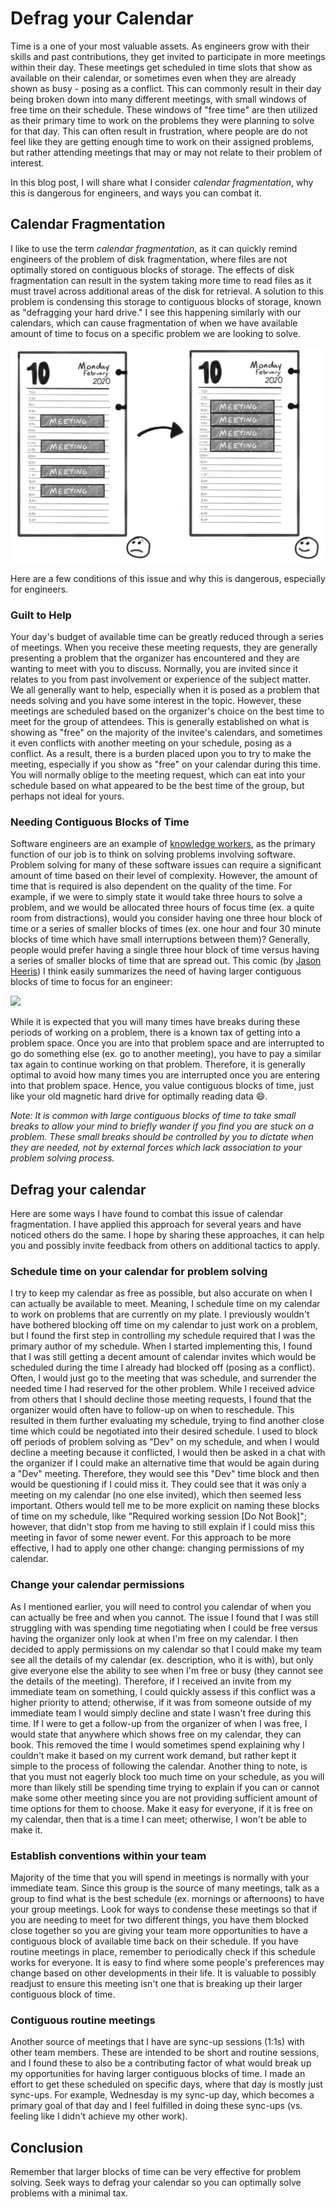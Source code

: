 # Defrag your Calendar


Time is a one of your most valuable assets. As engineers grow with their skills and past contributions, they get invited to participate in more meetings within their day. These meetings get scheduled in time slots that show as available on their calendar, or sometimes even when they are already shown as busy - posing as a conflict. This can commonly result in their day being broken down into many different meetings, with small windows of free time on their schedule. These windows of "free time" are then utilized as their primary time to work on the problems they were planning to solve for that day. This can often result in frustration, where people are do not feel like they are getting enough time to work on their assigned problems, but rather attending meetings that may or may not relate to their problem of interest.

In this blog post, I will share what I consider _calendar fragmentation_, why this is dangerous for engineers, and ways you can combat it.

## Calendar Fragmentation

I like to use the term _calendar fragmentation_, as it can quickly remind engineers of the problem of disk fragmentation, where files are not optimally stored on contiguous blocks of storage. The effects of disk fragmentation can result in the system taking more time to read files as it must travel across additional areas of the disk for retrieval. A solution to this problem is condensing this storage to contiguous blocks of storage, known as "defragging your hard drive." I see this happening similarly with our calendars, which can cause fragmentation of when we have available amount of time to focus on a specific problem we are looking to solve.

![Defrag your Calendar](defrag-calendar.png)

Here are a few conditions of this issue and why this is dangerous, especially for engineers.

### Guilt to Help

Your day's budget of available time can be greatly reduced through a series of meetings. When you receive these meeting requests, they are generally presenting a problem that the organizer has encountered and they are wanting to meet with you to discuss. Normally, you are invited since it relates to you from past involvement or experience of the subject matter. We all generally want to help, especially when it is posed as a problem that needs solving and you have some interest in the topic. However, these meetings are scheduled based on the organizer's choice on the best time to meet for the group of attendees. This is generally established on what is showing as "free" on the majority of the invitee's calendars, and sometimes it even conflicts with another meeting on your schedule, posing as a conflict. As a result, there is a burden placed upon you to try to make the meeting, especially if you show as "free" on your calendar during this time. You will normally oblige to the meeting request, which can eat into your schedule based on what appeared to be the best time of the group, but perhaps not ideal for yours.

### Needing Contiguous Blocks of Time

Software engineers are an example of [knowledge workers](https://en.wikipedia.org/wiki/Knowledge_worker), as the primary function of our job is to think on solving problems involving software. Problem solving for many of these software issues can require a significant amount of time based on their level of complexity. However, the amount of time that is required is also dependent on the quality of the time. For example, if we were to simply state it would take three hours to solve a problem, and we would be allocated three hours of focus time (ex. a quite room from distractions), would you consider having one three hour block of time or a series of smaller blocks of times (ex. one hour and four 30 minute blocks of time which have small interruptions between them)? Generally, people would prefer having a single three hour block of time versus having a series of smaller blocks of time that are spread out. This comic (by [Jason Heeris](https://heeris.id.au/2013/this-is-why-you-shouldnt-interrupt-a-programmer/)) I think easily summarizes the need of having larger contiguous blocks of time to focus for an engineer:

![](https://heeris.id.au/trinkets/ProgrammerInterrupted.png)

While it is expected that you will many times have breaks during these periods of working on a problem, there is a known tax of getting into a problem space. Once you are into that problem space and are interrupted to go do something else (ex. go to another meeting), you have to pay a similar tax again to continue working on that problem. Therefore, it is generally optimal to avoid how many times you are interrupted once you are entering into that problem space. Hence, you value contiguous blocks of time, just like your old magnetic hard drive for optimally reading data 😄.

_Note: It is common with large contiguous blocks of time to take small breaks to allow your mind to briefly wander if you find you are stuck on a problem. These small breaks should be controlled by you to dictate when they are needed, not by external forces which lack association to your problem solving process._

## Defrag your calendar

Here are some ways I have found to combat this issue of calendar fragmentation. I have applied this approach for several years and have noticed others do the same. I hope by sharing these approaches, it can help you and possibly invite feedback from others on additional tactics to apply.

### Schedule time on your calendar for problem solving

I try to keep my calendar as free as possible, but also accurate on when I can actually be available to meet. Meaning, I schedule time on my calendar to work on problems that are currently on my plate. I previously wouldn't have bothered blocking off time on my calendar to just work on a problem, but I found the first step in controlling my schedule required that I was the primary author of my schedule. When I started implementing this, I found that I was still getting a decent amount of calendar invites which would be scheduled during the time I already had blocked off (posing as a conflict). Often, I would just go to the meeting that was schedule, and surrender the needed time I had reserved for the other problem. While I received advice from others that I should decline those meeting requests, I found that the organizer would often have to follow-up on when to reschedule. This resulted in them further evaluating my schedule, trying to find another close time which could be negotiated into their desired schedule. I used to block off periods of problem solving as "Dev" on my schedule, and when I would decline a meeting because it conflicted, I would then be asked in a chat with the organizer if I could make an alternative time that would be again during a "Dev" meeting. Therefore, they would see this "Dev" time block and then would be questioning if I could miss it. They could see that it was only a meeting on my calendar (no one else invited), which then seemed less important. Others would tell me to be more explicit on naming these blocks of time on my schedule, like "Required working session [Do Not Book]"; however, that didn't stop from me having to still explain if I could miss this meeting in favor of some newer event. For this approach to be more effective, I had to apply one other change: changing permissions of my calendar.

### Change your calendar permissions

As I mentioned earlier, you will need to control you calendar of when you can actually be free and when you cannot. The issue I found that I was still struggling with was spending time negotiating when I could be free versus having the organizer only look at when I'm free on my calendar. I then decided to apply permissions on my calendar so that I could make my team see all the details of my calendar (ex. description, who it is with), but only give everyone else the ability to see when I'm free or busy (they cannot see the details of the meeting). Therefore, if I received an invite from my immediate team on something, I could quickly assess if this conflict was a higher priority to attend; otherwise, if it was from someone outside of my immediate team I would simply decline and state I wasn't free during this time. If I were to get a follow-up from the organizer of when I was free, I would state that anywhere which shows free on my calendar, they can book. This removed the time I would sometimes spend explaining why I couldn't make it based on my current work demand, but rather kept it simple to the process of following the calendar. Another thing to note, is that you must not eagerly block too much time on your schedule, as you will more than likely still be spending time trying to explain if you can or cannot make some other meeting since you are not providing sufficient amount of time options for them to choose. Make it easy for everyone, if it is free on my calendar, then that is a time I can meet; otherwise, I won't be able to make it.

### Establish conventions within your team

Majority of the time that you will spend in meetings is normally with your immediate team. Since this group is the source of many meetings, talk as a group to find what is the best schedule (ex. mornings or afternoons) to have your group meetings. Look for ways to condense these meetings so that if you are needing to meet for two different things, you have them blocked close together so you are giving your team more opportunities to have a contiguous block of available time back on their schedule. If you have routine meetings in place, remember to periodically check if this schedule works for everyone. It is easy to find where some people's preferences may change based on other developments in their life. It is valuable to possibly readjust to ensure this meeting isn't one that is breaking up their larger contiguous block of time.

### Contiguous routine meetings

Another source of meetings that I have are sync-up sessions (1:1s) with other team members. These are intended to be short and routine sessions, and I found these to also be a contributing factor of what would break up my opportunities for having larger contiguous blocks of time. I made an effort to get these scheduled on specific days, where that day is mostly just sync-ups. For example, Wednesday is my sync-up day, which becomes a primary goal of that day and I feel fulfilled in doing these sync-ups (vs. feeling like I didn't achieve my other work).

## Conclusion

Remember that larger blocks of time can be very effective for problem solving. Seek ways to defrag your calendar so you can optimally solve problems with a minimal tax.

